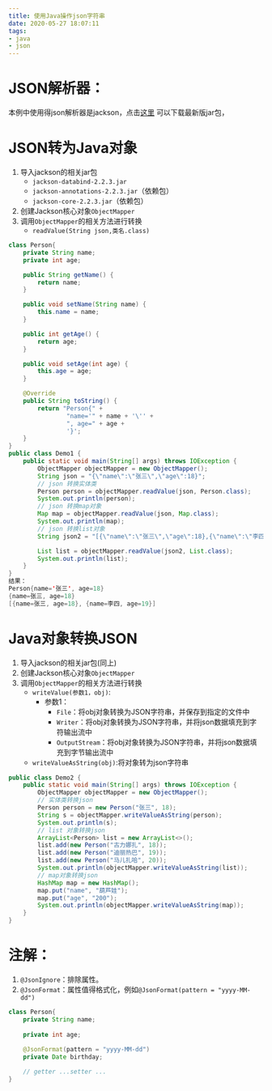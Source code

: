 ```yaml
---
title: 使用Java操作json字符串
date: 2020-05-27 18:07:11
tags:
- java
- json
---
```


# JSON解析器：
本例中使用得json解析器是jackson，点击[这里](https://mvnrepository.com/artifact/com.fasterxml.jackson.core/jackson-databind/2.11.0) 可以下载最新版jar包，
	
# JSON转为Java对象
1. 导入jackson的相关jar包
	- `jackson-databind-2.2.3.jar`
	- `jackson-annotations-2.2.3.jar`（依赖包）
	- `jackson-core-2.2.3.jar`（依赖包）
2. 创建Jackson核心对象`ObjectMapper`
3. 调用`ObjectMapper`的相关方法进行转换
	- `readValue(String json,类名.class)`
```java
class Person{
    private String name;
    private int age;

    public String getName() {
        return name;
    }

    public void setName(String name) {
        this.name = name;
    }

    public int getAge() {
        return age;
    }

    public void setAge(int age) {
        this.age = age;
    }

    @Override
    public String toString() {
        return "Person{" +
                "name='" + name + '\'' +
                ", age=" + age +
                '}';
    }
}
public class Demo1 {
    public static void main(String[] args) throws IOException {
        ObjectMapper objectMapper = new ObjectMapper();
        String json = "{\"name\":\"张三\",\"age\":18}";
        // json 转换实体类
        Person person = objectMapper.readValue(json, Person.class);
        System.out.println(person);
        // json 转换map对象
        Map map = objectMapper.readValue(json, Map.class);
        System.out.println(map);
        // json 转换list对象
        String json2 = "[{\"name\":\"张三\",\"age\":18},{\"name\":\"李四\",\"age\":19}]";

        List list = objectMapper.readValue(json2, List.class);
        System.out.println(list);
    }
}
结果：
Person{name='张三', age=18}
{name=张三, age=18}
[{name=张三, age=18}, {name=李四, age=19}]
```

# Java对象转换JSON
1. 导入jackson的相关jar包(同上)
2. 创建Jackson核心对象`ObjectMapper`
3. 调用`ObjectMapper`的相关方法进行转换
	* `writeValue(参数1，obj)`:
		- 参数1：
			- `File`：将obj对象转换为JSON字符串，并保存到指定的文件中
			- `Writer`：将obj对象转换为JSON字符串，并将json数据填充到字符输出流中
			- `OutputStream`：将obj对象转换为JSON字符串，并将json数据填充到字节输出流中
	* `writeValueAsString(obj)`:将对象转为json字符串

```java
public class Demo2 {
    public static void main(String[] args) throws IOException {
        ObjectMapper objectMapper = new ObjectMapper();
        // 实体类转换json
        Person person = new Person("张三", 18);
        String s = objectMapper.writeValueAsString(person);
        System.out.println(s);
        // list 对象转换json
        ArrayList<Person> list = new ArrayList<>();
        list.add(new Person("古力娜扎", 18));
        list.add(new Person("迪丽热巴", 19));
        list.add(new Person("马儿扎哈", 20));
        System.out.println(objectMapper.writeValueAsString(list));
        // map对象转换json
        HashMap map = new HashMap();
        map.put("name", "葫芦娃");
        map.put("age", "200");
        System.out.println(objectMapper.writeValueAsString(map));
    }
}
```
# 注解：
1. `@JsonIgnore`：排除属性。
2. `@JsonFormat`：属性值得格式化，例如`@JsonFormat(pattern = "yyyy-MM-dd")`
```java
class Person{
	private String name;
    
	private int age;
    
	@JsonFormat(pattern = "yyyy-MM-dd")
	private Date birthday;

	// getter ...setter ...
}
```

